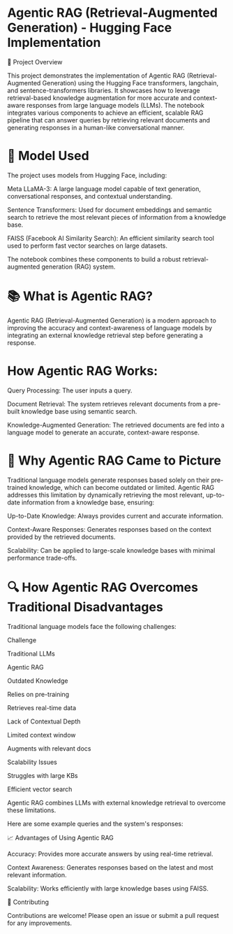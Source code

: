 
# Agentic RAG (Retrieval-Augmented Generation) - Hugging Face Implementation

📝 Project Overview

This project demonstrates the implementation of Agentic RAG (Retrieval-Augmented Generation) using the Hugging Face transformers, langchain, and sentence-transformers libraries. It showcases how to leverage retrieval-based knowledge augmentation for more accurate and context-aware responses from large language models (LLMs). The notebook integrates various components to achieve an efficient, scalable RAG pipeline that can answer queries by retrieving relevant documents and generating responses in a human-like conversational manner.

# 🤖 Model Used

The project uses models from Hugging Face, including:

Meta LLaMA-3: A large language model capable of text generation, conversational responses, and contextual understanding.

Sentence Transformers: Used for document embeddings and semantic search to retrieve the most relevant pieces of information from a knowledge base.

FAISS (Facebook AI Similarity Search): An efficient similarity search tool used to perform fast vector searches on large datasets.

The notebook combines these components to build a robust retrieval-augmented generation (RAG) system.

# 📚 What is Agentic RAG?

Agentic RAG (Retrieval-Augmented Generation) is a modern approach to improving the accuracy and context-awareness of language models by integrating an external knowledge retrieval step before generating a response.

# How Agentic RAG Works:

Query Processing: The user inputs a query.

Document Retrieval: The system retrieves relevant documents from a pre-built knowledge base using semantic search.

Knowledge-Augmented Generation: The retrieved documents are fed into a language model to generate an accurate, context-aware response.

# 🚀 Why Agentic RAG Came to Picture

Traditional language models generate responses based solely on their pre-trained knowledge, which can become outdated or limited. Agentic RAG addresses this limitation by dynamically retrieving the most relevant, up-to-date information from a knowledge base, ensuring:

Up-to-Date Knowledge: Always provides current and accurate information.

Context-Aware Responses: Generates responses based on the context provided by the retrieved documents.

Scalability: Can be applied to large-scale knowledge bases with minimal performance trade-offs.

# 🔍 How Agentic RAG Overcomes Traditional Disadvantages

Traditional language models face the following challenges:

Challenge

Traditional LLMs

Agentic RAG

Outdated Knowledge

Relies on pre-training

Retrieves real-time data

Lack of Contextual Depth

Limited context window

Augments with relevant docs

Scalability Issues

Struggles with large KBs

Efficient vector search

Agentic RAG combines LLMs with external knowledge retrieval to overcome these limitations.

Here are some example queries and the system's responses:



📈 Advantages of Using Agentic RAG

Accuracy: Provides more accurate answers by using real-time retrieval.

Context Awareness: Generates responses based on the latest and most relevant information.

Scalability: Works efficiently with large knowledge bases using FAISS.

🤝 Contributing

Contributions are welcome! Please open an issue or submit a pull request for any improvements.




